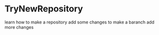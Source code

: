 # TryNewRepository
learn how to make a repository
add some changes to make a baranch
add more changes
